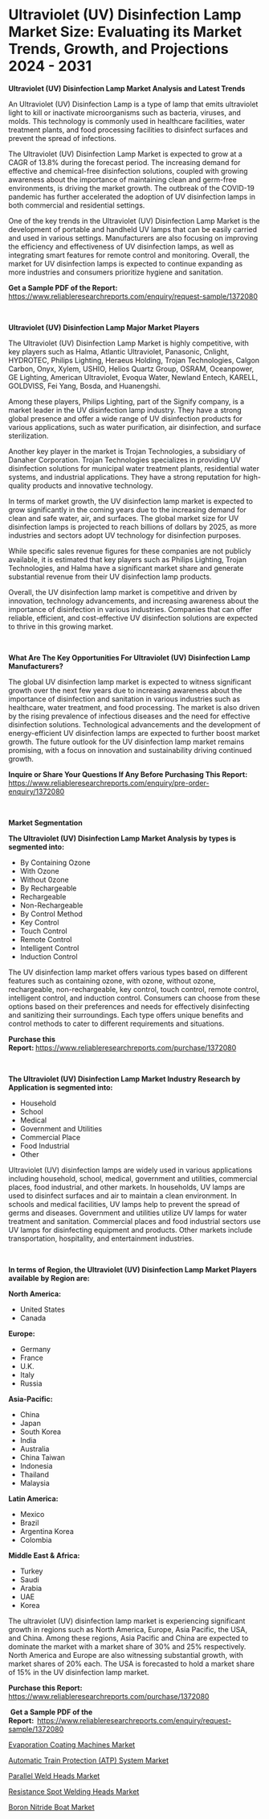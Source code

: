 <p><h1>Ultraviolet (UV) Disinfection Lamp Market Size: Evaluating its Market Trends, Growth, and Projections 2024 - 2031</h1></p><p><strong>Ultraviolet (UV) Disinfection Lamp Market Analysis and Latest Trends</strong></p>
<p><p>An Ultraviolet (UV) Disinfection Lamp is a type of lamp that emits ultraviolet light to kill or inactivate microorganisms such as bacteria, viruses, and molds. This technology is commonly used in healthcare facilities, water treatment plants, and food processing facilities to disinfect surfaces and prevent the spread of infections.</p><p>The Ultraviolet (UV) Disinfection Lamp Market is expected to grow at a CAGR of 13.8% during the forecast period. The increasing demand for effective and chemical-free disinfection solutions, coupled with growing awareness about the importance of maintaining clean and germ-free environments, is driving the market growth. The outbreak of the COVID-19 pandemic has further accelerated the adoption of UV disinfection lamps in both commercial and residential settings.</p><p>One of the key trends in the Ultraviolet (UV) Disinfection Lamp Market is the development of portable and handheld UV lamps that can be easily carried and used in various settings. Manufacturers are also focusing on improving the efficiency and effectiveness of UV disinfection lamps, as well as integrating smart features for remote control and monitoring. Overall, the market for UV disinfection lamps is expected to continue expanding as more industries and consumers prioritize hygiene and sanitation.</p></p>
<p><strong>Get a Sample PDF of the Report:&nbsp;</strong> <a href="https://www.reliableresearchreports.com/enquiry/request-sample/1372080">https://www.reliableresearchreports.com/enquiry/request-sample/1372080</a></p>
<p>&nbsp;</p>
<p><strong>Ultraviolet (UV) Disinfection Lamp Major Market Players</strong></p>
<p><p>The Ultraviolet (UV) Disinfection Lamp Market is highly competitive, with key players such as Halma, Atlantic Ultraviolet, Panasonic, Cnlight, HYDROTEC, Philips Lighting, Heraeus Holding, Trojan Technologies, Calgon Carbon, Onyx, Xylem, USHIO, Helios Quartz Group, OSRAM, Oceanpower, GE Lighting, American Ultraviolet, Evoqua Water, Newland Entech, KARELL, GOLDVISS, Fei Yang, Bosda, and Huanengshi.</p><p>Among these players, Philips Lighting, part of the Signify company, is a market leader in the UV disinfection lamp industry. They have a strong global presence and offer a wide range of UV disinfection products for various applications, such as water purification, air disinfection, and surface sterilization.</p><p>Another key player in the market is Trojan Technologies, a subsidiary of Danaher Corporation. Trojan Technologies specializes in providing UV disinfection solutions for municipal water treatment plants, residential water systems, and industrial applications. They have a strong reputation for high-quality products and innovative technology.</p><p>In terms of market growth, the UV disinfection lamp market is expected to grow significantly in the coming years due to the increasing demand for clean and safe water, air, and surfaces. The global market size for UV disinfection lamps is projected to reach billions of dollars by 2025, as more industries and sectors adopt UV technology for disinfection purposes.</p><p>While specific sales revenue figures for these companies are not publicly available, it is estimated that key players such as Philips Lighting, Trojan Technologies, and Halma have a significant market share and generate substantial revenue from their UV disinfection lamp products.</p><p>Overall, the UV disinfection lamp market is competitive and driven by innovation, technology advancements, and increasing awareness about the importance of disinfection in various industries. Companies that can offer reliable, efficient, and cost-effective UV disinfection solutions are expected to thrive in this growing market.</p></p>
<p>&nbsp;</p>
<p><strong>What Are The Key Opportunities For Ultraviolet (UV) Disinfection Lamp Manufacturers?</strong></p>
<p><p>The global UV disinfection lamp market is expected to witness significant growth over the next few years due to increasing awareness about the importance of disinfection and sanitation in various industries such as healthcare, water treatment, and food processing. The market is also driven by the rising prevalence of infectious diseases and the need for effective disinfection solutions. Technological advancements and the development of energy-efficient UV disinfection lamps are expected to further boost market growth. The future outlook for the UV disinfection lamp market remains promising, with a focus on innovation and sustainability driving continued growth.</p></p>
<p><strong>Inquire or Share Your Questions If Any Before Purchasing This Report:</strong> <a href="https://www.reliableresearchreports.com/enquiry/pre-order-enquiry/1372080">https://www.reliableresearchreports.com/enquiry/pre-order-enquiry/1372080</a></p>
<p>&nbsp;</p>
<p><strong>Market Segmentation</strong></p>
<p><strong>The Ultraviolet (UV) Disinfection Lamp Market Analysis by types is segmented into:</strong></p>
<p><ul><li>By Containing Ozone</li><li>With Ozone</li><li>Without 0zone</li><li>By Rechargeable</li><li>Rechargeable</li><li>Non-Rechargeable</li><li>By Control Method</li><li>Key Control</li><li>Touch Control</li><li>Remote Control</li><li>Intelligent Control</li><li>Induction Control</li></ul></p>
<p><p>The UV disinfection lamp market offers various types based on different features such as containing ozone, with ozone, without ozone, rechargeable, non-rechargeable, key control, touch control, remote control, intelligent control, and induction control. Consumers can choose from these options based on their preferences and needs for effectively disinfecting and sanitizing their surroundings. Each type offers unique benefits and control methods to cater to different requirements and situations.</p></p>
<p><strong>Purchase this Report:&nbsp;</strong><a href="https://www.reliableresearchreports.com/purchase/1372080">https://www.reliableresearchreports.com/purchase/1372080</a></p>
<p>&nbsp;</p>
<p><strong>The Ultraviolet (UV) Disinfection Lamp Market Industry Research by Application is segmented into:</strong></p>
<p><ul><li>Household</li><li>School</li><li>Medical</li><li>Government and Utilities</li><li>Commercial Place</li><li>Food Industrial</li><li>Other</li></ul></p>
<p><p>Ultraviolet (UV) disinfection lamps are widely used in various applications including household, school, medical, government and utilities, commercial places, food industrial, and other markets. In households, UV lamps are used to disinfect surfaces and air to maintain a clean environment. In schools and medical facilities, UV lamps help to prevent the spread of germs and diseases. Government and utilities utilize UV lamps for water treatment and sanitation. Commercial places and food industrial sectors use UV lamps for disinfecting equipment and products. Other markets include transportation, hospitality, and entertainment industries.</p></p>
<p>&nbsp;</p>
<p><strong>In terms of Region, the Ultraviolet (UV) Disinfection Lamp Market Players available by Region are:</strong></p>
<p>
    <p> <strong> North America: </strong>
        <ul>
            <li>United States</li>
            <li>Canada</li>
        </ul>
        </p> 
    <p> <strong> Europe: </strong>
        <ul>
            <li>Germany</li>
            <li>France</li>
            <li>U.K.</li>
            <li>Italy</li>
            <li>Russia</li>
        </ul>
        </p> 
    <p> <strong> Asia-Pacific: </strong>
        <ul>
            <li>China</li>
            <li>Japan</li>
            <li>South Korea</li>
            <li>India</li>
            <li>Australia</li>
            <li>China Taiwan</li>
            <li>Indonesia</li>
            <li>Thailand</li>
            <li>Malaysia</li>
        </ul>
        </p> 
    <p> <strong> Latin America: </strong>
        <ul>
            <li>Mexico</li>
            <li>Brazil</li>
            <li>Argentina Korea</li>
            <li>Colombia</li>
        </ul>
        </p> 
    <p> <strong> Middle East & Africa: </strong>
        <ul>
            <li>Turkey</li>
            <li>Saudi</li>
            <li>Arabia</li>
            <li>UAE</li>
            <li>Korea</li>
        </ul>
    </p>
    </p>
<p><p>The ultraviolet (UV) disinfection lamp market is experiencing significant growth in regions such as North America, Europe, Asia Pacific, the USA, and China. Among these regions, Asia Pacific and China are expected to dominate the market with a market share of 30% and 25% respectively. North America and Europe are also witnessing substantial growth, with market shares of 20% each. The USA is forecasted to hold a market share of 15% in the UV disinfection lamp market.</p></p>
<p><strong>Purchase this Report: </strong><a href="https://www.reliableresearchreports.com/purchase/1372080">https://www.reliableresearchreports.com/purchase/1372080</a></p>
<p>&nbsp;<strong>Get a Sample PDF of the Report:&nbsp;&nbsp;</strong><a href="https://www.reliableresearchreports.com/enquiry/request-sample/1372080">https://www.reliableresearchreports.com/enquiry/request-sample/1372080</a></p>
<p><strong></strong></p>
<p><p><a href="https://medium.com/p/a6188e6d66ab/edit">Evaporation Coating Machines Market</a></p><p><a href="https://medium.com/p/3b7581af03bf/edit">Automatic Train Protection (ATP) System Market</a></p><p><a href="https://medium.com/p/422f39b0839e/edit">Parallel Weld Heads Market</a></p><p><a href="https://medium.com/p/f2edb7a90358/edit">Resistance Spot Welding Heads Market</a></p><p><a href="https://medium.com/p/4fe837808f91/edit">Boron Nitride Boat Market</a></p></p>